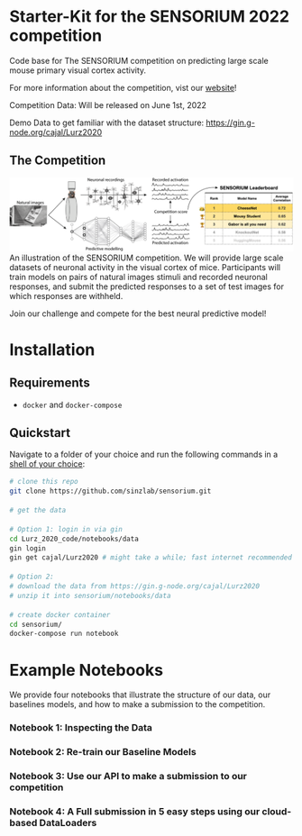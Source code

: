 # Starter-Kit for the SENSORIUM 2022 competition
Code base for The SENSORIUM competition on predicting large scale mouse primary visual cortex activity.

For more information about the competition, vist our [website](https://fishshell.com/)!

Competition Data: Will be released on June 1st, 2022

Demo Data to get familiar with the dataset structure: https://gin.g-node.org/cajal/Lurz2020

## The Competition
![plot](./Fig1.png)
An illustration of the SENSORIUM competition. We will provide large scale
datasets of neuronal activity in the visual cortex of mice. Participants will train models on pairs
of natural images stimuli and recorded neuronal responses, and submit the predicted responses to
a set of test images for which responses are withheld.

Join our challenge and compete for the best neural predictive model!

# Installation
## Requirements
* `docker` and `docker-compose`

## Quickstart

Navigate to a folder of your choice and run the following commands in a [shell of your choice](https://fishshell.com/):

```bash
# clone this repo
git clone https://github.com/sinzlab/sensorium.git

# get the data

# Option 1: login in via gin
cd Lurz_2020_code/notebooks/data
gin login
gin get cajal/Lurz2020 # might take a while; fast internet recommended

# Option 2:
# download the data from https://gin.g-node.org/cajal/Lurz2020
# unzip it into sensorium/notebooks/data

# create docker container 
cd sensorium/
docker-compose run notebook
```

# Example Notebooks
We provide four notebooks that illustrate the structure of our data, our baselines models, and how to make a submission to the competition.
### Notebook 1: Inspecting the Data
### Notebook 2: Re-train our Baseline Models
### Notebook 3: Use our API to make a submission to our competition
### Notebook 4: A Full submission in 5 easy steps using our cloud-based DataLoaders
